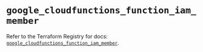 # `google_cloudfunctions_function_iam_member`

Refer to the Terraform Registry for docs: [`google_cloudfunctions_function_iam_member`](https://registry.terraform.io/providers/hashicorp/google/5.18.0/docs/resources/cloudfunctions_function_iam_member).

